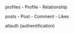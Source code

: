 profiles
    - Profile
    - Relationship

posts
    - Post
    - Comment
    - Likes

allauth (authentification)